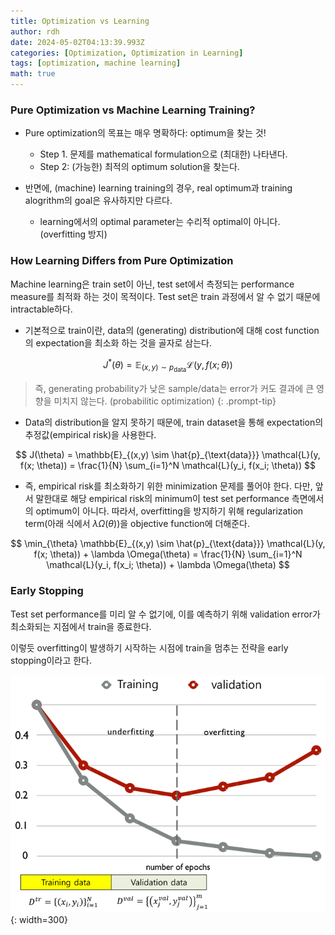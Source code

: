 ```yaml
---
title: Optimization vs Learning
author: rdh
date: 2024-05-02T04:13:39.993Z
categories: [Optimization, Optimization in Learning]
tags: [optimization, machine learning]
math: true
---
```


### Pure Optimization vs Machine Learning Training?
* Pure optimization의 목표는 매우 명확하다: optimum을 찾는 것!
  * Step 1. 문제를 mathematical formulation으로 (최대한) 나타낸다.
  * Step 2: (가능한) 최적의 optimum solution을 찾는다.

* 반면에, (machine) learning training의 경우, real optimum과 training alogrithm의 goal은 유사하지만 다르다. 
  * learning에서의 optimal parameter는 수리적 optimal이 아니다. (overfitting 방지)

### How Learning Differs from Pure Optimization
Machine learning은 train set이 아닌, test set에서 측정되는 performance measure를 최적화 하는 것이 목적이다. Test set은 train 과정에서 알 수 없기 때문에 intractable하다.

* 기본적으로 train이란, data의 (generating) distribution에 대해 cost function의 expectation을 최소화 하는 것을 골자로 삼는다.

$$
J^*(\theta) = \mathbb{E}_{(x,y) \sim p_{\text{data}}} \mathcal{L}(y, f(x; \theta))
$$

> 즉, generating probability가 낮은 sample/data는 error가 커도 결과에 큰 영향을 미치지 않는다. (probabilitic optimization)
{: .prompt-tip}

* Data의 distribution을 알지 못하기 때문에, train dataset을 통해 expectation의 추정값(empirical risk)을 사용한다.

$$
J(\theta) = \mathbb{E}_{(x,y) \sim \hat{p}_{\text{data}}} \mathcal{L}(y, f(x; \theta)) = \frac{1}{N} \sum_{i=1}^N \mathcal{L}(y_i, f(x_i; \theta))
$$

* 즉, empirical risk를 최소화하기 위한 minimization 문제를 풀어야 한다. 다만, 앞서 말한대로 해당 empirical risk의 minimum이 test set performance 측면에서의 optimum이 아니다. 따라서, overfitting을 방지하기 위해 regularization term(아래 식에서 $\lambda\Omega(\theta)$)을 objective function에 더해준다.

$$
\min_{\theta} \mathbb{E}_{(x,y) \sim \hat{p}_{\text{data}}} \mathcal{L}(y, f(x; \theta)) + \lambda \Omega(\theta) = \frac{1}{N} \sum_{i=1}^N \mathcal{L}(y_i, f(x_i; \theta)) + \lambda \Omega(\theta)
$$
  
### Early Stopping
Test set performance를 미리 알 수 없기에, 이를 예측하기 위해 validation error가 최소화되는 지점에서 train을 종료한다.

이렇듯 overfitting이 발생하기 시작하는 시점에 train을 멈추는 전략을 early stopping이라고 한다.

![](/assets/img/optimization-vs-learning-01.png){: width=300}



